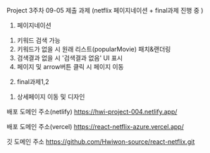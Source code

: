 Project 3주차 09-05 제출 과제 (netflix 페이지네이션 + final과제 진행 중 )

1. 페이지네이션

1) 키워드 검색 가능
2) 키워드가 없을 시 원래 리스트(popularMovie) 패치&랜더링
3) 검색결과 없을 시 '검색결과 없음' UI 표시
4) 페이지 및 arrow버튼 클릭 시 페이지 이동

2. final과제1,2

1) 상세페이지 이동 및 디자인

배포 도메인 주소(netlify)
https://hwi-project-004.netlify.app/

배포 도메인 주소(vercel)
https://react-netflix-azure.vercel.app/

깃 도메인 주소
https://github.com/Hwiwon-source/react-netflix.git
